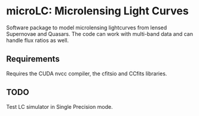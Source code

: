 # microLC: Microlensing Light Curves
Software package to model microlensing lightcurves from lensed Supernovae and Quasars. The code can work with multi-band data and can handle flux ratios as well. 


## Requirements

Requires the CUDA nvcc compiler, the cfitsio and CCfits libraries.

## TODO

Test LC simulator in Single Precision mode.
